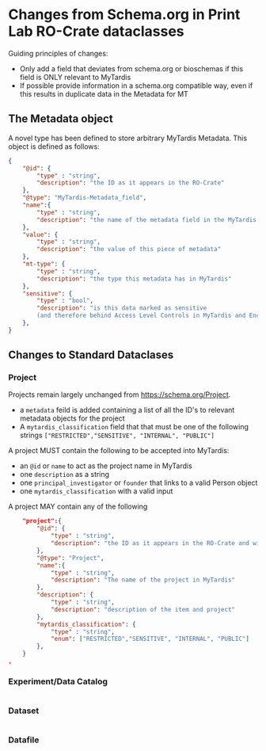 # Changes from Schema.org in Print Lab RO-Crate dataclasses

Guiding principles of changes:

- Only add a field that deviates from schema.org or bioschemas if this field is ONLY relevant to MyTardis
- If possible provide information in a schema.org compatible way, even if this results in duplicate data in the Metadata for MT

## The Metadata object

A novel type has been defined to store arbitrary MyTardis Metadata.
This object is defined as follows:
```json
{
    "@id": {
        "type" : "string",
        "description": "the ID as it appears in the RO-Crate"
    },
    "@type": "MyTardis-Metadata_field",
    "name":{
        "type" : "string",
        "description": "the name of the metadata field in the MyTardis Schema"
    },
    "value": {
        "type" : "string",
        "description": "the value of this piece of metadata"
    },
    "mt-type": {
        "type" : "string",
        "description": "the type this metadata has in MyTardis"
    },
    "sensitive": {
        "type" : "bool",
        "description": "is this data marked as sensitive
        (and therefore behind Access Level Controls in MyTardis and Encrypted in the RO-Crate)"
    },
}
```
## Changes to Standard Dataclases
### Project
Projects remain largely unchanged from https://schema.org/Project.
* a `metadata` feild is added containing a list of all the ID's to relevant metadata objects for the project
* A `mytardis_classification` field that that must be one of the following strings `["RESTRICTED","SENSITIVE", "INTERNAL", "PUBLIC"]`

A project MUST contain the following to be accepted into MyTardis:

* an `@id` or `name` to act as the project name in MyTardis
* one `description` as a string
* one `principal_investigator` or `founder` that links to a valid Person object
* one `mytardis_classification` with a valid input

A project MAY contain any of the following


```json
    "project":{
        "@id": {
            "type" : "string",
            "description": "the ID as it appears in the RO-Crate and will be used to name the project in My Tardis"
        },
        "@type": "Project",
        "name":{
            "type" : "string",
            "description": "The name of the project in MyTardis"
        },
        "description": {
            "type" : "string",
            "description": "description of the item and project"
        },
        "mytardis_classification": {
            "type" : "string",
            "enum": ["RESTRICTED","SENSITIVE", "INTERNAL", "PUBLIC"]
        },
    }
,
```

### Experiment/Data Catalog

```
```

### Dataset

```
```

### Datafile

```
```